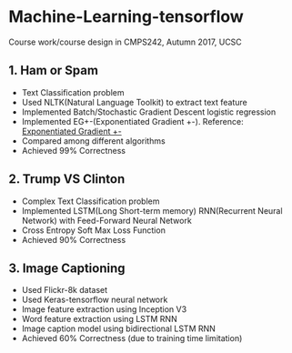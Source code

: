 # Machine-Learning-tensorflow
Course work/course design in CMPS242, Autumn 2017, UCSC

<h2>1. Ham or Spam</h2>

- Text Classification problem
- Used NLTK(Natural Language Toolkit) to extract text feature
- Implemented Batch/Stochastic Gradient Descent logistic regression
- Implemented EG+-(Exponentiated Gradient +-). Reference: <a href='http://hunch.net/?p=286'>Exponentiated Gradient +-</a>
- Compared among different algorithms
- Achieved 99% Correctness

<h2>2. Trump VS Clinton</h2>

- Complex Text Classification problem
- Implemented LSTM(Long Short-term memory) RNN(Recurrent Neural Network) with Feed-Forward Neural Network
- Cross Entropy Soft Max Loss Function
- Achieved 90% Correctness

<h2>3. Image Captioning</h2>

- Used Flickr-8k dataset
- Used Keras-tensorflow neural network
- Image feature extraction using Inception V3
- Word feature extraction using LSTM RNN
- Image caption model using bidirectional LSTM RNN
- Achieved 60% Correctness (due to training time limitation)
